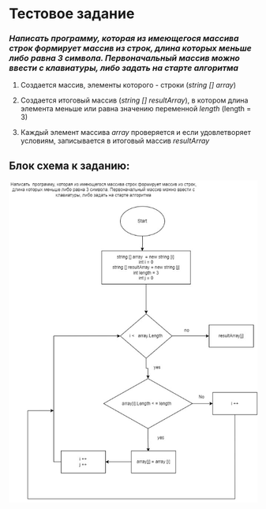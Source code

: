 # Тестовое задание 
### *Написать  программу, которая из имеющегося массива строк формирует массив из строк, длина которых меньше либо равна 3 символа. Первоначальный массив можно ввести с клавиатуры, либо задать на старте алгоритма*

1. Создается массив, элементы которого - строки (*string [] array*)
   
2. Создается итоговый массив (*string [] resultArray*), в котором длина элемента меньше или равна значению переменной *length* (length = 3)

3. Каждый элемент массива *array* проверяется и если удовлетворяет условиям, записывается в итоговый массив *resultArray*

## Блок схема к заданию: 


![блок схема к заданию](https://github.com/CallMeByYourUsername/Test/blob/main/Image.jpg)

